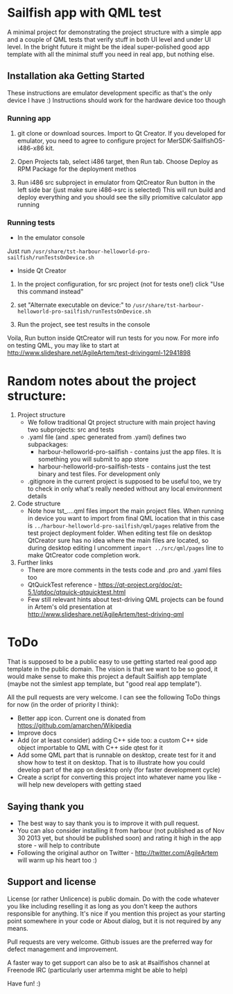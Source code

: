Sailfish app with QML test
=========

A minimal project for demonstrating the project structure with a simple app and a couple of QML tests that verify stuff in both UI level and under UI level. In the bright future it might be the ideal super-polished good app template with all the minimal stuff you need in real app, but nothing else.

Installation aka Getting Started
------------

These instructions are emulator development specific as that's the only device I have :)
Instructions should work for the hardware device too though

### Running app
1. git clone or download sources. Import to Qt Creator. If you developed for emulator, you need to agree to configure project for MerSDK-SailfishOS-i486-x86 kit.

2. Open Projects tab, select i486 target, then Run tab. Choose Deploy as RPM Package for the deployment methos

3. Run i486 src subproject in emulator from QtCreator Run button in the left side bar (just make sure i486->src is selected)
This will run build and deploy everything and you should see the silly priomitive calculator app running

### Running tests
* In the emulator console

Just run `/usr/share/tst-harbour-helloworld-pro-sailfish/runTestsOnDevice.sh`

* Inside Qt Creator

1. In the project configuration, for src project (not for tests one!) click "Use this command instead"

2. set "Alternate executable on device:" to `/usr/share/tst-harbour-helloworld-pro-sailfish/runTestsOnDevice.sh`

3. Run the project, see test results in the console

Voila, Run button inside QtCreator will run tests for you now. For more info on testing QML, you may like to start at http://www.slideshare.net/AgileArtem/test-drivingqml-12941898


Random notes about the project structure:
=========

1. Project structure
    * We follow traditional Qt project structure with main project having two subprojects: src and tests
    * .yaml file (and .spec generated from .yaml) defines two subpackages:
        * harbour-helloworld-pro-sailfish - contains just the app files. It is something you will submit to app store
        * harbour-helloworld-pro-sailfish-tests - contains just the test binary and test files. For development only
    * .gitignore in the current project is supposed to be useful too, we try to check in only what's really needed without any local environment details
2. Code structure
    * Note how tst_....qml files import the main project files. When running in device you want to import from final QML location that in this case is `../harbour-helloworld-pro-sailfish/qml/pages` relative from the test project deployment folder. When editing test file on desktop QtCreator sure has no idea where the main files are located, so during desktop editing I uncomment `import ../src/qml/pages` line to make QtCreator code completion work.
3. Further links
    * There are more comments in the tests code and .pro and .yaml files too
    * QtQuickTest reference - https://qt-project.org/doc/qt-5.1/qtdoc/qtquick-qtquicktest.html
    * Few still relevant hints about test-driving QML projects can be found in Artem's old presentation at http://www.slideshare.net/AgileArtem/test-driving-qml


ToDo
=========
That is supposed to be a public easy to use getting started real good app template in the public domain. The vision is that we want to be so good, it would make sense to make this project a default Sailfish app template (maybe not the simlest app template, but "good real app template").

All the pull requests are very welcome. I can see the following ToDo things for now (in the order of priority I think):
* Better app icon. Current one is donated from https://github.com/amarchen/Wikipedia
* Improve docs
* Add (or at least consider) adding C++ side too: a custom C++ side object importable to QML with C++ side qtest for it
* Add some QML part that is runnable on desktop, create test for it and show how to test it on desktop. That is to illustrate how you could develop part of the app on desktop only (for faster development cycle)
* Create a script for converting this project into whatever name you like - will help new developers with getting staed

Saying thank you
-------------
* The best way to say thank you is to improve it with pull request.
* You can also consider installing it from harbour (not published as of Nov 30 2013 yet, but should be published soon) and rating it high in the app store - will help to contribute
* Following the original author on Twitter - http://twitter.com/AgileArtem will warm up his heart too :)

Support and license
-------------------

License (or rather Unlicence) is public domain. Do with the code whatever you like including reselling it as long as you don't keep the authors responsible for anything. It's nice if you mention this project as your starting point somewhere in your code or About dialog, but it is not required by any means.

Pull requests are very welcome. Github issues are the preferred way for defect management and improvement.

A faster way to get support can also be to ask at #sailfishos channel at Freenode IRC (particularly user artemma might be able to help)

Have fun! :)